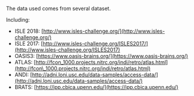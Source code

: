 The data used comes from several dataset. 

Including: 

- ISLE 2018: [http://www.isles-challenge.org/](http://www.isles-challenge.org/)
- ISLE 2017: [http://www.isles-challenge.org/ISLES2017/](http://www.isles-challenge.org/ISLES2017)
- OASIS3: [https://www.oasis-brains.org/](https://www.oasis-brains.org/)
- ATLAS: [http://fcon_1000.projects.nitrc.org/indi/retro/atlas.html](http://fcon\_1000.projects.nitrc.org/indi/retro/atlas.html)
- ANDI: [http://adni.loni.usc.edu/data-samples/access-data/](http://adni.loni.usc.edu/data-samples/access-data/)
- BRATS: [https://ipp.cbica.upenn.edu/](https://ipp.cbica.upenn.edu/)
